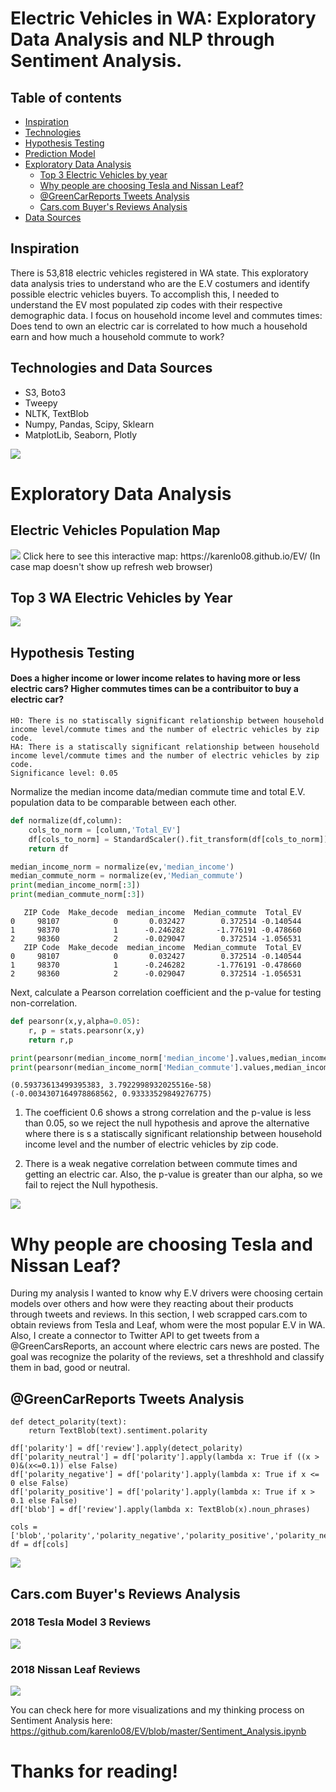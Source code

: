 
# Electric Vehicles in WA: Exploratory Data Analysis and NLP through Sentiment Analysis.

## Table of contents
- [Inspiration](#general-info)
- [Technologies](#technologies)
- [Hypothesis Testing](#hypotesis-testing)
- [Prediction Model](#prediction-model)
- [Exploratory Data Analysis](#exploratory-data-analysis)
  + [Top 3 Electric Vehicles by year](#exploratory-data-analysis)
  + [Why people are choosing Tesla and Nissan Leaf?](#why)
   * [@GreenCarReports Tweets Analysis](#twitter-analysis)
   * [Cars.com Buyer's Reviews Analysis](#web-scrapping-analysis)
- [Data Sources](#data-sources)


## Inspiration
There is 53,818 electric vehicles registered in WA state. This exploratory data analysis tries to understand who are the E.V costumers and identify possible electric vehicles buyers.  To accomplish this, I needed to understand the EV most populated zip codes with their respective demographic data. I focus on household income level and commutes times: Does tend to own an electric car is correlated to how much a household earn and how much a household commute to work?


## Technologies and Data Sources
* S3, Boto3
* Tweepy
* NLTK, TextBlob
* Numpy, Pandas, Scipy, Sklearn
* MatplotLib, Seaborn, Plotly

<img src="/visualizations/tech.png"/>

# Exploratory Data Analysis

## Electric Vehicles Population Map
<img src="/visualizations/scatterplotmap.png"/>
Click here to see this interactive map: https://karenlo08.github.io/EV/ (In case map doesn't show up refresh web browser)

## Top 3 WA Electric Vehicles by Year

<img src="/visualizations/top3.png"/>

## Hypothesis Testing
#### Does a higher income or lower income relates to having more or less electric cars?  Higher commutes times can be a contribuitor to buy a electric car?

```
H0: There is no statiscally significant relationship between household income level/commute times and the number of electric vehicles by zip code.
HA: There is a statiscally significant relationship between household income level/commute times and the number of electric vehicles by zip code.
Significance level: 0.05
```
Normalize the median income data/median commute time and total E.V. population data to be comparable between each other.

```python
def normalize(df,column):
    cols_to_norm = [column,'Total_EV']
    df[cols_to_norm] = StandardScaler().fit_transform(df[cols_to_norm])
    return df
```

```python
median_income_norm = normalize(ev,'median_income')
median_commute_norm = normalize(ev,'Median_commute')
print(median_income_norm[:3])
print(median_commute_norm[:3])
```

       ZIP Code  Make_decode  median_income  Median_commute  Total_EV
    0     98107            0       0.032427        0.372514 -0.140544
    1     98370            1      -0.246282       -1.776191 -0.478660
    2     98360            2      -0.029047        0.372514 -1.056531
       ZIP Code  Make_decode  median_income  Median_commute  Total_EV
    0     98107            0       0.032427        0.372514 -0.140544
    1     98370            1      -0.246282       -1.776191 -0.478660
    2     98360            2      -0.029047        0.372514 -1.056531


Next, calculate a Pearson correlation coefficient and the p-value for testing non-correlation.

```python
def pearsonr(x,y,alpha=0.05):
    r, p = stats.pearsonr(x,y)
    return r,p
```

```python
print(pearsonr(median_income_norm['median_income'].values,median_income_norm['Total_EV'].values))
print(pearsonr(median_income_norm['Median_commute'].values,median_income_norm['Total_EV'].values))
```

    (0.59373613499395383, 3.7922998932025516e-58)
    (-0.0034307164978868562, 0.93333529849276775)


1. The coefficient 0.6 shows a strong correlation and the p-value is less than 0.05, so we reject the null hypothesis and aprove the alternative where there is s a statiscally significant relationship between household income level and the number of electric vehicles by zip code.

2. There is a weak negative correlation between commute times and getting an electric car. Also, the p-value is greater than our alpha, so we fail to reject the Null hypothesis.

<img src="/visualizations/correlation_table.png"/>

# Why people are choosing Tesla and Nissan Leaf? 
During my analysis I wanted to know why E.V drivers were choosing certain models over others and how were they reacting about their products through tweets and reviews. In this section, I web scrapped cars.com to obtain reviews from Tesla and Leaf, whom were the most popular E.V in WA. Also, I create a connector to Twitter API to get tweets from a @GreenCarsReports, an account where electric cars news are posted. The goal was recognize the polarity of the reviews, set a threshhold and classify them in bad, good or neutral.

## @GreenCarReports Tweets Analysis

```
def detect_polarity(text):
    return TextBlob(text).sentiment.polarity

df['polarity'] = df['review'].apply(detect_polarity)
df['polarity_neutral'] = df['polarity'].apply(lambda x: True if ((x > 0)&(x<=0.1)) else False)
df['polarity_negative'] = df['polarity'].apply(lambda x: True if x <= 0 else False)
df['polarity_positive'] = df['polarity'].apply(lambda x: True if x > 0.1 else False)
df['blob'] = df['review'].apply(lambda x: TextBlob(x).noun_phrases)

cols = ['blob','polarity','polarity_negative','polarity_positive','polarity_neutral','review']
df = df[cols]
```
<img src="/visualizations/polarity.png"/>


## Cars.com Buyer's Reviews Analysis
### 2018 Tesla Model 3 Reviews
<img src="/visualizations/car__tesla_reviews_bar.png"/>

### 2018 Nissan Leaf Reviews
<img src="/visualizations/car__tesla_reviews_bar.png"/>

You can check here for more visualizations and my thinking process on Sentiment Analysis here: https://github.com/karenlo08/EV/blob/master/Sentiment_Analysis.ipynb

# Thanks for reading!
